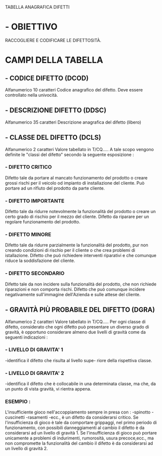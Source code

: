 TABELLA ANAGRAFICA DIFETTI
# - OBIETTIVO
RACCOGLIERE E CODIFICARE LE DIFETTOSITÀ.
# CAMPI DELLA TABELLA
## - CODICE DIFETTO (DCOD)
Alfanumerico 10 caratteri
Codice anagrafico del difetto. Deve essere controllato nella univocità.
## - DESCRIZIONE DIFETTO (DDSC)
Alfanumerico 35 caratteri
Descrizione anagrafica del difetto (libero)
## - CLASSE DEL DIFETTO (DCLS)
Alfanumerico 2 caratteri
Valore tabellato in T/CQ.....
A tale scopo vengono definite le "classi del difetto" secondo la seguente esposizione : 
### - DIFETTO CRITICO
Difetto tale da portare al mancato funzionamento del prodotto o creare grossi rischi per il veicolo od impianto di installazione del cliente.
Può portare ad un rifiuto del prodotto da parte cliente.
### - DIFETTO IMPORTANTE
Difetto tale da ridurre notevolmente la funzionalità del prodotto o creare un certo grado di rischio
per il mezzo del cliente.
Difetto da riparare per un regolare funzionamento del prodotto.
### - DIFETTO MINORE
Difetto tale da ridurre parzialmente la funzionalità del prodotto, pur non creando condizioni di rischio per il cliente o che crea problemi di istallazione.
Difetto che può richiedere interventi riparativi e che comunque riduce la soddisfazione del cliente.
### - DIFETTO SECONDARIO
Difetto tale  da non incidere sulla funzionalità del prodotto, che non richiede riparazioni e non comporta rischi.
Difetto che può comunque incidere negativamente sull'immagine dell'Azienda e sulle attese del cliente.
## - GRAVITÀ PIÙ PROBABILE DEL DIFETTO (DGRA)
Alfanumerico 2 caratteri
Valore tabellato in T/CQ.....
Per ogni classe di difetto, considerato che ogni difetto può presentare un diverso grado di gravità,
è opportuno considerare almeno due livelli di gravità come da seguenti indicazioni : 
### - LIVELLO DI GRAVITA' 1
-identifica il difetto che risulta al livello supe- riore della rispettiva classe.
### - LIVELLO DI GRAVITA' 2
-identifica il difetto che è collocabile in una determinata classe, ma che, da un punto di vista gravità, vi rientra appena.
### ESEMPIO : 
L'insufficiente gioco nell'accoppiamento sempre in presa con : 
-spinotto
-cuscinetti
-rasamenti
-ecc., è un difetto da considerarsi critico.
Se l'insufficienza di gioco è tale da comportare grippaggi, nel primo periodo di funzionamento, con possibili danneggiamenti al cambio il difetto è da considerarsi ad un livello di gravità 1.
Se l'insufficienza di gioco può portare unicamente a problemi di indurimenti, rumorosità, usura precoce,ecc., ma non compromette la funzionalità del cambio il difetto è da considerarsi ad un livello di gravità 2.
